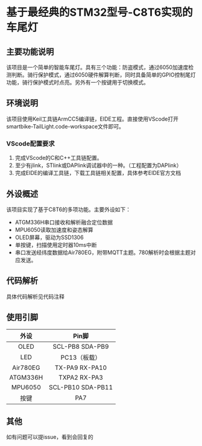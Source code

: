 # 基于最经典的STM32型号-C8T6实现的车尾灯

## 主要功能说明

该项目是一个简单的智能车尾灯。具有三个功能：防盗模式，通过6050加速度检测判断。骑行保护模式，通过6050硬件解算判断，同时具备简单的GPIO控制尾灯功能，骑行保护模式时点亮。另外有一个按键用于切换模式。

## 环境说明
该项目使用Keil工具链ArmCC5编译链，EIDE工程。直接使用VScode打开smartbike-TailLight.code-workspace文件即可。

### VScode配置要求
1. 完成VScode的C和C++工具链配置。
2. 至少有jlink，STlink或DAPlink调试器中的一种。（工程配置为DAPlink）
3. 完成EIDE的编译工具链，下载工具链相关配置，具体参考EIDE官方文档

## 外设概述

该项目实现了基于C8T6的多项功能。主要外设如下：
- ATGM336H串口接收和解析融合定位数据
- MPU6050读取加速度和姿态解算
- OLED屏幕，驱动为SSD1306
- 单按键，扫描使用定时器10ms中断
- 串口发送经纬度数据给Air780EG，附带MQTT主题。780解析时会根据主题对应发送。

## 代码解析
具体代码解析见代码注释

## 使用引脚

|   外设    | Pin脚 |
|:------:|:------:|
|  OLED   | SCL-PB8 SDA-PB9 |
|  LED    |   PC13（板载）  |
| Air780EG |  TX-PA9 RX-PA10|
| ATGM336H | TXPA2 RX-PA3 |
| MPU6050 | SCL-PB10 SDA-PB11 |
|  按键 | PA7 |

## 其他
如有问题可以提issue，看到会回复的